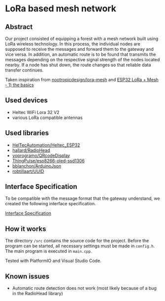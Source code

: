 # LoRa based mesh network

## Abstract

Our project consisted of equipping a forest with a mesh network built using LoRa wireless technology. In this process, the individual nodes are supposed to receive the messages and forward them to the gateway and vice versa. In addition, an automatic route is to be found that transmits the messages depending on the respective signal strength of the nodes located nearby. If a node has shut down, the route changes so that reliable data transfer continues.

Taken inspiration from [nootropicdesign/lora-mesh](https://github.com/nootropicdesign/lora-mesh) and [ESP32 LoRa + Mesh - 1) the basics](https://www.hackster.io/davidefa/esp32-lora-mesh-1-the-basics-3a0920)

## Used devices

- Heltec WiFi Lora 32 V2
- various LoRa compatible antennas

## Used libraries

- [HelTecAutomation/Heltec_ESP32](https://github.com/HelTecAutomation/Heltec_ESP32/tree/master)
- [hallard/RadioHead](https://github.com/hallard/RadioHead)
- [yoprogramo/QRcodeDisplay](https://github.com/yoprogramo/QRcodeDisplay)
- [ThingPulse/esp8266-oled-ssd1306](https://github.com/ThingPulse/esp8266-oled-ssd1306)
- [bblanchon/ArduinoJson](https://github.com/bblanchon/ArduinoJson)
- [robtillaart/UUID](https://github.com/robtillaart/UUID)

## Interface Specification

To be compatible with the message format that the gateway understand, we created the following interface specification.

[Interface Specification](doc/interface.md)

## How it works

The directory `/src` contains the source code for the project. Before the program can be started, all necessary settings must be made in `config.h`.
The main program is executed in `main.cpp`.

Tested with PlatformIO and Visual Studio Code.

## Known issues

- Automatic route detection does not work (most likely because of a bug in the RadioHead library)
